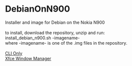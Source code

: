 # DebianOnN900
Installer and image for Debian on the Nokia N900<br>
<br>
to install, download the repository, unzip and run:<br>
install_debian_n900.sh -imagename- <br>
where -imagename- is one of the .img files in the repository.<br>
<br>
<a href="https://www.dropbox.com/s/pcyny4ovjrfffwp/Debian_N900_CLI.img?dl=1">CLI Only</a><br>
<a href="https://www.dropbox.com/s/rzr5uikbi7sxq0k/Debian_N900_xfce.img?dl=1">Xfce Window Manager</a>
